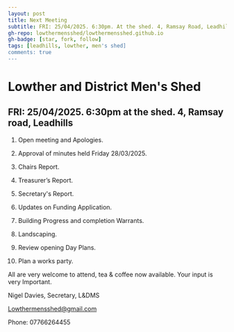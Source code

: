 ```yaml
---
layout: post
title: Next Meeting
subtitle: FRI: 25/04/2025. 6:30pm. At the shed. 4, Ramsay Road, Leadhills.
gh-repo: lowthermensshed/lowthermensshed.github.io
gh-badge: [star, fork, follow]
tags: [leadhills, lowther, men's shed]
comments: true
---
```

# Lowther and District Men's Shed
## FRI: 25/04/2025. 6:30pm at the shed. 4, Ramsay road, Leadhills 

1. Open meeting and Apologies. 

2. Approval of minutes held Friday 28/03/2025. 

3. Chairs Report. 

4. Treasurer’s Report. 

5. Secretary's Report. 

6. Updates on Funding Application. 

7. Building Progress and completion Warrants. 

8. Landscaping.  

9. Review opening Day Plans. 

10. Plan a works party. 

All are very welcome to attend, tea & coffee now available. Your input is very Important. 

Nigel Davies, Secretary, L&DMS 

Lowthermensshed@gmail.com 

Phone: 07766264455